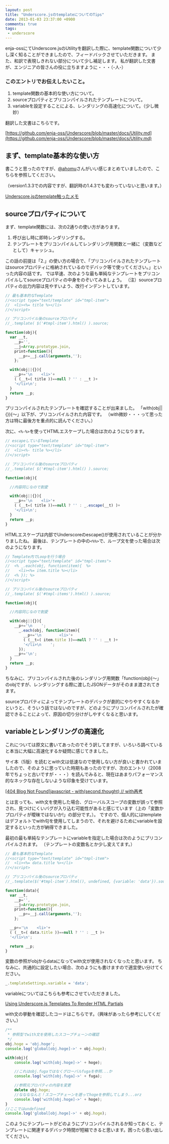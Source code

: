 ```yaml
---
layout: post
title: "Underscore.jsのtemplateについてのTips"
date: 2013-01-03 23:37:00 +0900
comments: true
tags:
 - underscore
---
```


enja-ossにてUnderscore.jsのUtilityを翻訳した際に、template関数について少し深く知ることができましたので、フィードバックさせていただきます。
また、和訳で表現しきれない部分について少し補足します。
私が翻訳した文書が、エンジニアの皆さんの役に立ちますように・・・（-人-）

<!-- more -->

### このエントリでお伝えしたいこと。

1.  template関数の基本的な使い方について。
2.  sourceプロパティとプリコンパイルされたテンプレートについて。
3.  variableを設定することによる、レンダリングの高速化について。（少し微妙）

翻訳した文書はこちらです。

[https://github.com/enja-oss/Underscore/blob/master/docs/Utility.md](https://github.com/enja-oss/Underscore/blob/master/docs/Utility.md)

## まず、template基本的な使い方

書こうと思ったのですが、[@ahomu](https://twitter.com/ahomu)さんがいい感じまとめていましたので、こちらを参照してください。

（version1.3.3での内容ですが、翻訳時の1.4.3でも変わっていないと思います。）

[Underscore.jsのtemplate触ったメモ](http://havelog.ayumusato.com/develop/javascript/e490-underscore_js_template.html)

## sourceプロパティについて

まず、template関数には、次の2通りの使い方があります。

1.  呼び出し時に即時レンダリングする。
2.  テンプレートをプリコンパイルしてレンダリング用関数と一緒に（変数などとして）キャッシュ。

この話の前提は「2.」の使い方の場合で、「プリコンパイルされたテンプレートはsourceプロパティに格納されているのでデバック等で使ってください。」といった内容の話です。
では早速、次のような最も単純なテンプレートをプリコンパイルしてsourceプロパティの中身をのぞいてみましょう。
（注）sourceプロパティの出力内容は見やすいよう、改行インデントしています。

```js
// 最も基本的なTemplate
//<script type="text/template" id="tmpl-item">
//  <li><%= title %></li>
//</script>

// プリコンパイル後のsourceプロパティ
//_.template( $('#tmpl-item').html() ).source;

function(obj){
  var __t,
    __p='',
    __j=Array.prototype.join,
    print=function(){
      __p+=__j.call(arguments,'');
    };

  with(obj||{}){
    __p+='\n    <li>'+
    ( (__t=( title ))==null ? '' : __t )+
    '</li>\n';
  }
  return __p;
}
```

プリコンパイルされたテンプレートを確認することが出来ました。
「with(obj||{}){～」以下が、プリコンパイルされた内容です。
（with微妙・・・って思った方は特に最後方を重点的に読んでください。）

次に、`<%-%>`を使ってHTMLエスケープした場合は次のようになります。

```js
// escapeしているTemplate
//<script type="text/template" id="tmpl-item">
//  <li><%- title %></li>
//</script>

// プリコンパイル後のsourceプロパティ
//_.template( $('#tmpl-item').html() ).source;

function(obj){

  //内容同じなので割愛

  with(obj||{}){
    __p+='\n    <li>'+
    ( (__t=( title ))==null ? '' : _.escape(__t) )+
    '</li>\n';
  }
  return __p;
}
```

HTMLエスケープは内部でUnderscoreのescape()が使用されていることが分かりましたね。
最後は、テンプレートの中の`<%%>`で、ループ文を使った場合は次のようになります。

```js
// Template内でLoopを行う場合
//<script type="text/template" id="tmpl-items">
//  <% _.each(obj, function(item){  %>
//    <li><%= item.title %></li>
//  <% }); %>
//</script>

// プリコンパイル後のsourceプロパティ
//_.template( $('#tmpl-items').html() ).source;

function(obj){

  //内容同じなので割愛

  with(obj||{}){
    __p+='\n    ';
      _.each(obj, function(item){  
        __p+='\n        <li>'+
        ( (__t=( item.title ))==null ? '' : __t )+
        '</li>\n    ';
      });
    __p+='\n';
  }
  return __p;
}
```

ちなみに、プリコンパイルされた後のレンダリング用関数「function(obj){～」のobjですが、レンダリングする際に渡したJSONデータがそのまま渡されてきます。

sourceプロパティによってテンプレートのデバックが劇的にやりやすくなるかというと、そういう話ではないのですが、どのようにプリコンパイルされたが確認できることによって、原因の切り分けがしやすくなると思います。

## variableとレンダリングの高速化

これについては原文に書いてあったのでそう訳してますが、いろいろ調べていると本当に大幅に高速化するか疑問に感じてきました。

サイ本（5版）を読むとwith文は低速なので使用しない方が良いと書かれていましたので、そのように思っていた時期もあったのですが、次のエントリ（2008年でちょっと古いですが・・・）を読んでみると、現在はあまりパフォーマンス的なネックな存在しないような印象を受けています。

[[404 Blog Not Found]javascript - with(second.thought) // with再考](http://blog.livedoor.jp/dankogai/archives/51066288.html)

とは言っても、with文を使用した場合、グローバルスコープの変数が誤って参照され、見つけにくいバグが入り込む可能性があると感じています（上の「変数かプロパティが曖昧ではないか!」の部分です。）。
ですので、個人的にはtemplateはデフォルトでwith句を使用してしまうので、それを避けるためにvariableを設定するといった方が納得できました。

最初の最も単純なテンプレートにvariableを指定した場合は次のようにプリコンパイルされます。
（テンプレートの変数名とか少し変えてます。）

```js
// 最も基本的なTemplate
//<script type="text/template" id="tmpl-item">
//  <li><%= data.title %></li>
//</script>

// プリコンパイル後のsourceプロパティ
//_.template($('#tmpl-item').html(), undefined, {variable: 'data'}).source;

function(data){
  var __t,
    __p='',
    __j=Array.prototype.join,
    print=function(){
      __p+=__j.call(arguments,'');
    };

  __p+='\n    <li>'+
  ( (__t=( data.title ))==null ? '' : __t )+
  '</li>\n';

  return __p;
}
```

変数の参照がobjからdataになってwith文が使用されなくなったと思います。
ちなみに、共通的に設定したい場合、次のようにも書けますので適宜使い分けてください。

```js
_.templateSettings.variable = 'data';
```

variableについてはこちらも参考にさせていただきました。

[Using Underscore.js Templates To Render HTML Partials](http://www.bennadel.com/blog/2411-Using-Underscore-js-Templates-To-Render-HTML-Partials.htm)

with文の挙動を確認したコードはこちらです。（興味があったら参考にしてください。）

```js
/**
 * 参照型でwith文を使用したスコープチェーンの確認
 */
obj.hoge = 'obj.hoge';
console.log('global[obj.hoge]->' + obj.hoge);

with(obj){
    console.log('with[obj.hoge]->' + hoge);

    //これはobj.fugaではなくグローバルfugaを参照...か
    console.log('with[obj.fuga]->' + fuga);

    //参照元プロパティの内容を変更
    delete obj.hoge;
    //ななななんと！スコープチェーンを遡ってhogeを参照してしまう...orz
    console.log('with[obj.hoge]->' + hoge);
}
//ここではundefined
console.log('global[obj.hoge]->' + obj.hoge);
```

このようにテンプレートがどのようにプリコンパイルされるか知っておくと、テンプレートに関連するデバック時間が短縮できると思います。困ったら思い出してください。
